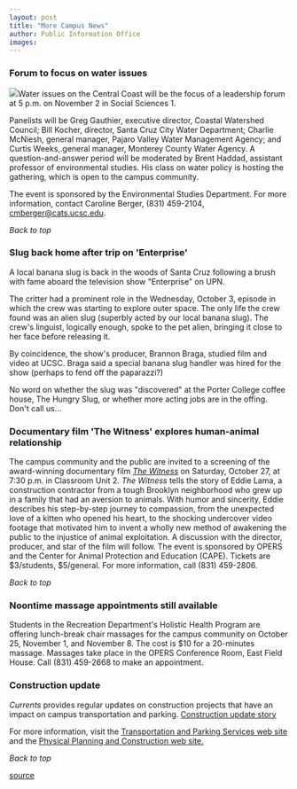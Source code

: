 ```yaml
---
layout: post
title: "More Campus News"
author: Public Information Office
images:
---
```


### Forum to focus on water issues

![][1]Water issues on the Central Coast will be the focus of a leadership forum at 5 p.m. on November 2 in Social Sciences 1.  
  
Panelists will be Greg Gauthier, executive director, Coastal Watershed Council; Bill Kocher, director, Santa Cruz City Water Department; Charlie McNiesh, general manager, Pajaro Valley Water Management Agency; and Curtis Weeks,.general manager, Monterey County Water Agency. A question-and-answer period will be moderated by Brent Haddad, assistant professor of environmental studies. His class on water policy is hosting the gathering, which is open to the campus community.  
  
The event is sponsored by the Environmental Studies Department. For more information, contact Caroline Berger, (831) 459-2104, [cmberger@cats.ucsc.edu][2].

_Back to top_

### **Slug back home after trip on 'Enterprise'**

A local banana slug is back in the woods of Santa Cruz following a brush with fame aboard the television show "Enterprise" on UPN.  
  
The critter had a prominent role in the Wednesday, October 3, episode in which the crew was starting to explore outer space. The only life the crew found was an alien slug (superbly acted by our local banana slug). The crew's linguist, logically enough, spoke to the pet alien, bringing it close to her face before releasing it.  
  
By coincidence, the show's producer, Brannon Braga, studied film and video at UCSC. Braga said a special banana slug handler was hired for the show (perhaps to fend off the paparazzi?)  
  
No word on whether the slug was "discovered" at the Porter College coffee house, The Hungry Slug, or whether more acting jobs are in the offing. Don't call us...

###

### Documentary film 'The Witness' explores human-animal relationship

The campus community and the public are invited to a screening of the award-winning documentary film [_The Witness_][3] on Saturday, October 27, at 7:30 p.m. in Classroom Unit 2. _The Witness_ tells the story of Eddie Lama, a construction contractor from a tough Brooklyn neighborhood who grew up in a family that had an aversion to animals. With humor and sincerity, Eddie describes his step-by-step journey to compassion, from the unexpected love of a kitten who opened his heart, to the shocking undercover video footage that motivated him to invent a wholly new method of awakening the public to the injustice of animal exploitation. A discussion with the director, producer, and star of the film will follow. The event is sponsored by OPERS and the Center for Animal Protection and Education (CAPE). Tickets are $3/students, $5/general. For more information, call (831) 459-2806.

_Back to top_

### Noontime massage appointments still available

Students in the Recreation Department's Holistic Health Program are offering lunch-break chair massages for the campus community on October 25, November 1, and November 8. The cost is $10 for a 20-minutes massage. Massages take place in the OPERS Conference Room, East Field House. Call (831) 459-2668 to make an appointment.

### Construction update

_Currents_ provides regular updates on construction projects that have an impact on campus transportation and parking. [Construction update story][4]

For more information, visit the [Transportation and Parking Services web site][5] and the [Physical Planning and Construction web site.][6]

_Back to top_  

[1]: ../art/lake.140.jpg
[2]: mailto:cmberger@cats.ucsc.edu
[3]: http://www.tribeofheart.org/index.htm
[4]: ../../construction.html
[5]: http://www2.ucsc.edu/taps/
[6]: http://www2.ucsc.edu/ppc/

[source](http://www1.ucsc.edu/currents/01-02/10-22/morenews.html "Permalink to morenews")
